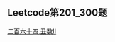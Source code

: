 ## Leetcode第201_300题

[二百六十四.丑数II](https://github.com/Songnytu/Leetcode/blob/master/Leetcode/src/main/java/leetcode201_300/leetcode264.java)